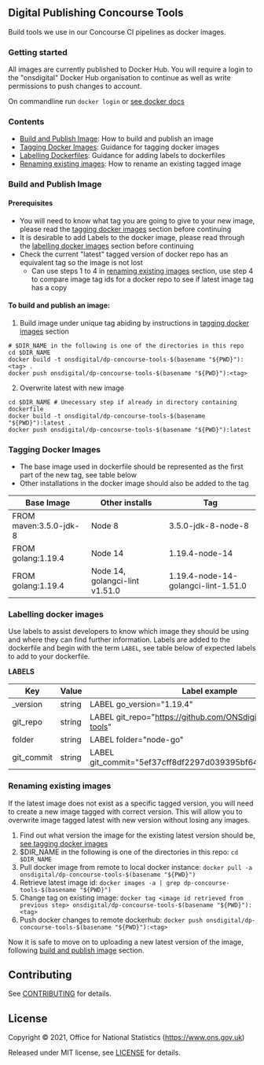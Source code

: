 ## Digital Publishing Concourse Tools

Build tools we use in our Concourse CI pipelines as docker images.

### Getting started

All images are currently published to Docker Hub. You will require a login to the "onsdigital" Docker Hub organisation to continue as well as write permissions to push changes to account.

On commandline run `docker login` or [see docker docs](https://docs.docker.com/engine/reference/commandline/login/)

### Contents

* [Build and Publish Image](#build-and-publish-image): How to build and publish an image
* [Tagging Docker Images](#tagging-docker-images): Guidance for tagging docker images
* [Labelling Dockerfiles](#labelling-docker-images): Guidance for adding labels to dockerfiles
* [Renaming existing images](#renaming-existing-images): How to rename an existing tagged image

### Build and Publish Image

#### Prerequisites

- You will need to know what tag you are going to give to your new image, please read the [tagging docker images](#tagging-docker-images) section before continuing
- It is desirable to add Labels to the docker image, please read through the [labelling docker images](#labelling-docker-images) section before continuing
- Check the current "latest" tagged version of docker repo has an equivalent tag so the image is not lost
  - Can use steps 1 to 4 in [renaming existing images](#renaming-existing-images) section, use step 4 to compare image tag ids for a docker repo to see if latest image tag has a copy

#### To build and publish an image:

1. Build image under unique tag abiding by instructions in [tagging docker images](#tagging-docker-images) section

```shell
# $DIR_NAME in the following is one of the directories in this repo
cd $DIR_NAME
docker build -t onsdigital/dp-concourse-tools-$(basename "${PWD}"):<tag> .
docker push onsdigital/dp-concourse-tools-$(basename "${PWD}"):<tag>
```

2. Overwrite latest with new image

```shell
cd $DIR_NAME # Unecessary step if already in directory containing dockerfile
docker build -t onsdigital/dp-concourse-tools-$(basename "${PWD}"):latest .
docker push onsdigital/dp-concourse-tools-$(basename "${PWD}"):latest
```

### Tagging Docker Images

- The base image used in dockerfile should be represented as the first part of the new tag, see table below
- Other installations in the docker image should also be added to the tag

| Base Image             | Other installs                 | Tag                                 |
| ---------------------- | ------------------------------ | ----------------------------------- |
| FROM maven:3.5.0-jdk-8 | Node 8                         | 3.5.0-jdk-8-node-8                  |
| FROM golang:1.19.4     | Node 14                        | 1.19.4-node-14                      |
| FROM golang:1.19.4     | Node 14, golangci-lint v1.51.0 | 1.19.4-node-14-golangci-lint-1.51.0 |

### Labelling docker images

Use labels to assist developers to know which image they should be using and where they can find further information. Labels are added to the dockerfile and begin with the term `LABEL`, see table below of expected labels to add to your dockerfile.

**LABELS**

| Key                       | Value  | Label example                                                     | Required |
| ------------------------- | ------ | ----------------------------------------------------------------- | -------- |
| <install-name->_version   | string | LABEL go_version="1.19.4"                                         | true     |
| git_repo                  | string | LABEL git_repo="https://github.com/ONSdigital/dp-concourse-tools" | true     |
| folder                    | string | LABEL folder="node-go"                                            | true     |
| git_commit                | string | LABEL git_commit="5ef37cff8df2297d039395bf64f1be600241508c"       | true     |

### Renaming existing images

If the latest image does not exist as a specific tagged version, you will need to create a new image tagged with correct version. This will allow you to overwrite image tagged latest with new version without losing any images.

1. Find out what version the image for the existing latest version should be, [see tagging docker images](#tagging-docker-images)
1. $DIR_NAME in the following is one of the directories in this repo: `cd $DIR_NAME`
1. Pull docker image from remote to local docker instance: `docker pull -a onsdigital/dp-concourse-tools-$(basename "${PWD}")`
1. Retrieve latest image id: `docker images -a | grep dp-concourse-tools-$(basename "${PWD}")`
1. Change tag on existing image: `docker tag <image id retrieved from previous step> onsdigital/dp-concourse-tools-$(basename "${PWD}"):<tag>`
1. Push docker changes to remote dockerhub: `docker push onsdigital/dp-concourse-tools-$(basename "${PWD}"):<tag>`

Now it is safe to move on to uploading a new latest version of the image, following [build and publish image](#build-and-publish-image) section.

Contributing
------------

See [CONTRIBUTING](CONTRIBUTING.md) for details.

License
-------

Copyright © 2021, Office for National Statistics (https://www.ons.gov.uk)

Released under MIT license, see [LICENSE](LICENSE.md) for details.
